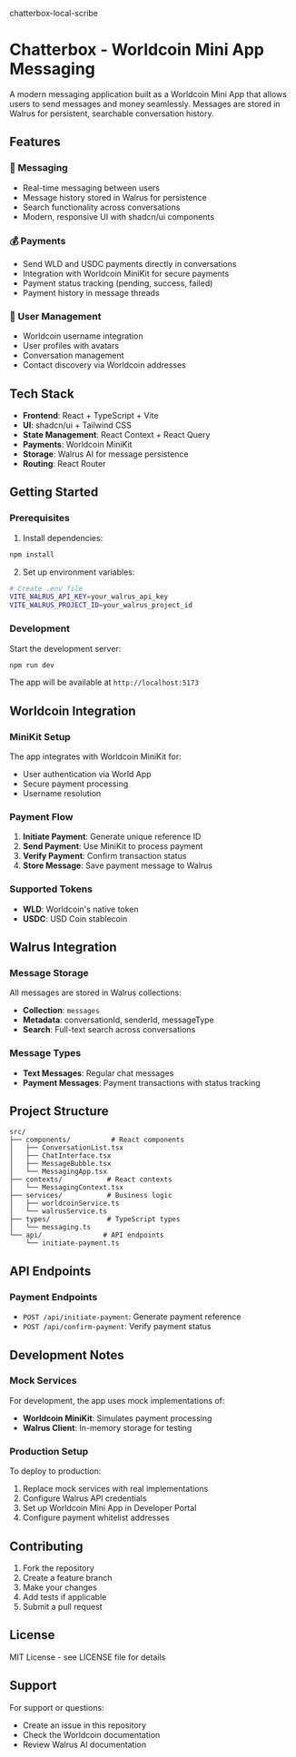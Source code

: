 chatterbox-local-scribe


# Chatterbox - Worldcoin Mini App Messaging

A modern messaging application built as a Worldcoin Mini App that allows users to send messages and money seamlessly. Messages are stored in Walrus for persistent, searchable conversation history.

## Features

### 💬 Messaging
- Real-time messaging between users
- Message history stored in Walrus for persistence
- Search functionality across conversations
- Modern, responsive UI with shadcn/ui components

### 💰 Payments
- Send WLD and USDC payments directly in conversations
- Integration with Worldcoin MiniKit for secure payments
- Payment status tracking (pending, success, failed)
- Payment history in message threads

### 👥 User Management
- Worldcoin username integration
- User profiles with avatars
- Conversation management
- Contact discovery via Worldcoin addresses

## Tech Stack

- **Frontend**: React + TypeScript + Vite
- **UI**: shadcn/ui + Tailwind CSS
- **State Management**: React Context + React Query
- **Payments**: Worldcoin MiniKit
- **Storage**: Walrus AI for message persistence
- **Routing**: React Router

## Getting Started

### Prerequisites

1. Install dependencies:
```bash
npm install
```

2. Set up environment variables:
```bash
# Create .env file
VITE_WALRUS_API_KEY=your_walrus_api_key
VITE_WALRUS_PROJECT_ID=your_walrus_project_id
```

### Development

Start the development server:
```bash
npm run dev
```

The app will be available at `http://localhost:5173`

## Worldcoin Integration

### MiniKit Setup

The app integrates with Worldcoin MiniKit for:
- User authentication via World App
- Secure payment processing
- Username resolution

### Payment Flow

1. **Initiate Payment**: Generate unique reference ID
2. **Send Payment**: Use MiniKit to process payment
3. **Verify Payment**: Confirm transaction status
4. **Store Message**: Save payment message to Walrus

### Supported Tokens

- **WLD**: Worldcoin's native token
- **USDC**: USD Coin stablecoin

## Walrus Integration

### Message Storage

All messages are stored in Walrus collections:
- **Collection**: `messages`
- **Metadata**: conversationId, senderId, messageType
- **Search**: Full-text search across conversations

### Message Types

- **Text Messages**: Regular chat messages
- **Payment Messages**: Payment transactions with status tracking

## Project Structure

```
src/
├── components/          # React components
│   ├── ConversationList.tsx
│   ├── ChatInterface.tsx
│   ├── MessageBubble.tsx
│   └── MessagingApp.tsx
├── contexts/           # React contexts
│   └── MessagingContext.tsx
├── services/           # Business logic
│   ├── worldcoinService.ts
│   └── walrusService.ts
├── types/              # TypeScript types
│   └── messaging.ts
└── api/               # API endpoints
    └── initiate-payment.ts
```

## API Endpoints

### Payment Endpoints

- `POST /api/initiate-payment`: Generate payment reference
- `POST /api/confirm-payment`: Verify payment status

## Development Notes

### Mock Services

For development, the app uses mock implementations of:
- **Worldcoin MiniKit**: Simulates payment processing
- **Walrus Client**: In-memory storage for testing

### Production Setup

To deploy to production:

1. Replace mock services with real implementations
2. Configure Walrus API credentials
3. Set up Worldcoin Mini App in Developer Portal
4. Configure payment whitelist addresses

## Contributing

1. Fork the repository
2. Create a feature branch
3. Make your changes
4. Add tests if applicable
5. Submit a pull request

## License

MIT License - see LICENSE file for details

## Support

For support or questions:
- Create an issue in this repository
- Check the Worldcoin documentation
- Review Walrus AI documentation
